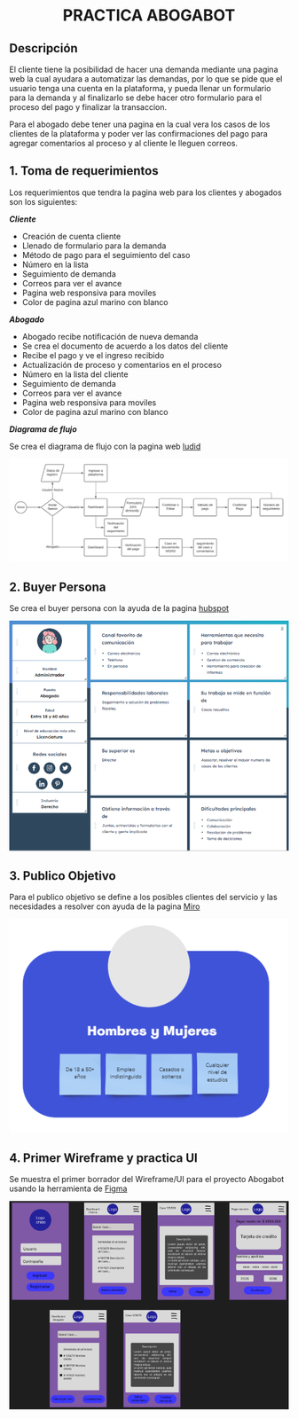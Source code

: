 <h1 align="center"> PRACTICA ABOGABOT </h1>

## Descripción

El cliente tiene la posibilidad de hacer una demanda mediante una pagina web la cual ayudara a automatizar las 
demandas, por lo que se pide que el usuario tenga una cuenta en la plataforma, y pueda llenar un formulario para
la demanda y al finalizarlo se debe hacer otro formulario para el proceso del pago y finalizar la transaccion.

Para el abogado debe tener una pagina en la cual vera los casos de los clientes de la plataforma y poder ver
las confirmaciones del pago para agregar comentarios al proceso y al cliente le lleguen correos. 

## **1. Toma de requerimientos**

Los requerimientos que tendra la pagina web para los clientes y abogados son los siguientes:

***Cliente***
- Creación de cuenta cliente
- Llenado de formulario para la demanda
- Método de pago para el seguimiento del caso
- Número en la lista 
- Seguimiento de demanda
- Correos para ver el avance
- Pagina web responsiva para moviles
- Color de pagina azul marino con blanco 

***Abogado***

- Abogado recibe notificación de nueva demanda
- Se crea el documento de acuerdo a los datos del cliente
- Recibe el pago y ve el ingreso recibido
- Actualización de proceso y comentarios en el proceso 
- Número en la lista del cliente
- Seguimiento de demanda
- Correos para ver el avance
- Pagina web responsiva para moviles
- Color de pagina azul marino con blanco 

***Diagrama de flujo***

Se crea el diagrama de flujo con la pagina web [ludid](https://lucid.app)

<p align="center"><img src="./Imagenes/Diagrama-de-flujo.png"/></p> 

## **2. Buyer Persona**

Se crea el buyer persona con la ayuda de la pagina [hubspot](https://www.hubspot.es/make-my-persona)

<p align="center"><img src="./Imagenes/Buyer-Persona.PNG"/></p>

## **3. Publico Objetivo**

Para el publico objetivo se define a los posibles clientes del servicio y las necesidades a resolver con ayuda de la pagina [Miro](https://miro.com)

<p align="center"><img src="./Imagenes/Publico-Objetivo.PNG"/></p>

## **4. Primer Wireframe y practica UI**

Se muestra el primer borrador del Wireframe/UI para el proyecto Abogabot usando la herramienta de [Figma](www.figma.com) 
<p align="center"><img src="./Imagenes/Wireframe.PNG"/></p>